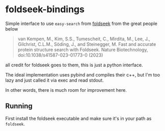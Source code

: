 # foldseek-bindings

Simple interface to use `easy-search` from [foldseek](https://github.com/steineggerlab/foldseek) from the great people below

> van Kempen, M., Kim, S.S., Tumescheit, C., Mirdita, M., Lee, J., Gilchrist, C.L.M., Söding, J., and Steinegger, M. Fast and accurate protein structure search with Foldseek. Nature Biotechnology, doi:10.1038/s41587-023-01773-0 (2023)

all credit for foldseek goes to them, this is just a python interface. 

The ideal implementation uses pybind and compiles their c++, but I'm too lazy and just called it via exec and read stdout. 

In other words, there is much room for improvement here.

## Running

First install the foldseek executable and make sure it's in your path as `foldseek`. 

